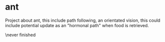 # ant
Project about ant, this include path following, an orientated vision, this could include potential update as an "hormonal path" when food is retrieved.

\never finished
